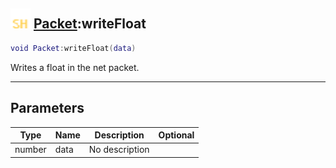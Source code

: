 ## <img src="../../.gitbook/assets/shared.png" width="32" height="32" /> [Packet](../packet/README.md):writeFloat

```lua
void Packet:writeFloat(data)
```

Writes a float in the net packet.<br>

-----------------
## Parameters

| Type   | Name | Description | Optional |
| ------ | ---- | ----------- | -------: |
| number | data | No description |  |
